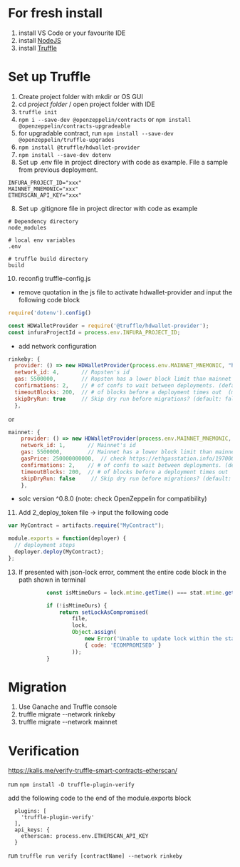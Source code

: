 # For fresh install
1. install VS Code or your favourite IDE
2. install [NodeJS](https://nodejs.org/en/)
3. install [Truffle](https://www.trufflesuite.com/docs/truffle/getting-started/installation)

# Set up Truffle
1. Create project folder with mkdir or OS GUI
2. cd _project folder_ / open project folder with IDE
3. `truffle init` 
4. `npm i --save-dev @openzeppelin/contracts` or `npm install @openzeppelin/contracts-upgradeable`
5. for upgradable contract, run `npm install --save-dev @openzeppelin/truffle-upgrades`
6. `npm install @truffle/hdwallet-provider`
7. `npm install --save-dev dotenv`
8. Set up .env file in project directory with code as example. File a sample from previous deployment.
  ```
  INFURA_PROJECT_ID="xxx"
  MAINNET_MNEMONIC="xxx"
  ETHERSCAN_API_KEY="xxx"
  ```
8. Set up .gitignore file in project director with code as example
  ```
  # Dependency directory
  node_modules

  # local env variables
  .env

  # truffle build directory
  build
  ```
10. reconfig truffle-config.js 
  - remove quotation in the js file to activate hdwallet-provider and input the following code block  
  ```js
  require('dotenv').config()

  const HDWalletProvider = require('@truffle/hdwallet-provider');
  const infuraProjectId = process.env.INFURA_PROJECT_ID;
  ```
  - add network configuration
  ```js
  rinkeby: {
    provider: () => new HDWalletProvider(process.env.MAINNET_MNEMONIC, "https://rinkeby.infura.io/v3/" + infuraProjectId),
    network_id: 4,       // Ropsten's id
    gas: 5500000,        // Ropsten has a lower block limit than mainnet
    confirmations: 2,    // # of confs to wait between deployments. (default: 0)
    timeoutBlocks: 200,  // # of blocks before a deployment times out  (minimum/default: 50)
    skipDryRun: true     // Skip dry run before migrations? (default: false for public nets )
    },
  ```
  or
  ```js
  mainnet: {
      provider: () => new HDWalletProvider(process.env.MAINNET_MNEMONIC, "https://mainnet.infura.io/v3/" + infuraProjectId),
      network_id: 1,       // Mainnet's id
      gas: 5500000,        // Mainnet has a lower block limit than mainnet
      gasPrice: 250000000000,  // check https://ethgasstation.info/197000000000
      confirmations: 2,    // # of confs to wait between deployments. (default: 0)
      timeoutBlocks: 200,  // # of blocks before a deployment times out  (minimum/default: 50)
      skipDryRun: false     // Skip dry run before migrations? (default: false for public nets )
      },
  ```    
  
  + solc version ^0.8.0 (note: check OpenZeppelin for compatibility)
11. Add 2_deploy_token file -> input the following code
```js
var MyContract = artifacts.require("MyContract");

module.exports = function(deployer) {
  // deployment steps
  deployer.deploy(MyContract);
};
```
13. If presented with json-lock error, comment the entire code block in the path shown in terminal
```js
            const isMtimeOurs = lock.mtime.getTime() === stat.mtime.getTime();

            if (!isMtimeOurs) {
                return setLockAsCompromised(
                    file,
                    lock,
                    Object.assign(
                        new Error('Unable to update lock within the stale threshold'),
                        { code: 'ECOMPROMISED' }
                    ));
            }
```
# Migration
1. Use Ganache and Truffle console
2. truffle migrate --network rinkeby
3. truffle migrate --network mainnet

# Verification
https://kalis.me/verify-truffle-smart-contracts-etherscan/

run `npm install -D truffle-plugin-verify`

add the following code to the end of the module.exports block
```
  plugins: [
    'truffle-plugin-verify'
  ],
  api_keys: {
    etherscan: process.env.ETHERSCAN_API_KEY
  }
```
run `truffle run verify [contractName] --network rinkeby`

